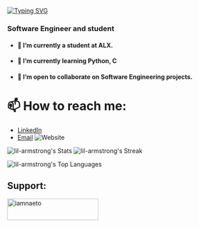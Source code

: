 [![Typing SVG](https://readme-typing-svg.demolab.com?font=Fira+Code&weight=500&size=30&duration=2000&pause=1000&color=64D6F7FF&width=435&height=45&lines=Welcome+to+my+portfolio;I'm+lil-armstrong;Nice+to+meet+you++%F0%9F%91%8B)](https://git.io/typing-svg)

###  Software Engineer and student
- #### 🔭 I’m currently a student at ALX.
- #### 🌱 I’m currently learning Python, C
- #### 👯 I’m open to collaborate on Software Engineering projects.

# 📫 How to reach me: 
* [LinkedIn](https://www.linkedin.com/in/lil-armstrong/)
* [Email](mailto:oebong1@gmail.com)
![Website](https://lil-armstrong.github.io/portfolio)


![lil-armstrong's Stats](https://github-readme-stats.vercel.app/api?username=lil-armstrong&theme=vue-dark&show_icons=true&hide_border=true&count_private=true)
![lil-armstrong's Streak](https://github-readme-streak-stats.herokuapp.com/?user=lil-armstrong&theme=vue-dark&hide_border=true)

![lil-armstrong's Top Languages](https://github-readme-stats.vercel.app/api/top-langs/?username=lil-armstrong&theme=vue-dark&show_icons=true&hide_border=true&layout=compact)<h2 align="left">Support:</h2>

<p><a href="https://www.buymeacoffee.com/lilarmstrong"> <img align="left" src="https://cdn.buymeacoffee.com/buttons/v2/default-yellow.png" height="50" width="210" alt="iamnaeto" /></a></p><br><br><br><br><br>
<!--
**lil-armstrong/lil-armstrong** is a ✨ _special_ ✨ repository because its `README.md` (this file) appears on your GitHub profile.

Here are some ideas to get you started:

- 🔭 I’m currently working on ...
- 🌱 I’m currently learning ...
- 👯 I’m looking to collaborate on ...
- 🤔 I’m looking for help with ...
- 💬 Ask me about ...
- 📫 How to reach me: ...
- 😄 Pronouns: ...
- ⚡ Fun fact: ...
-->

